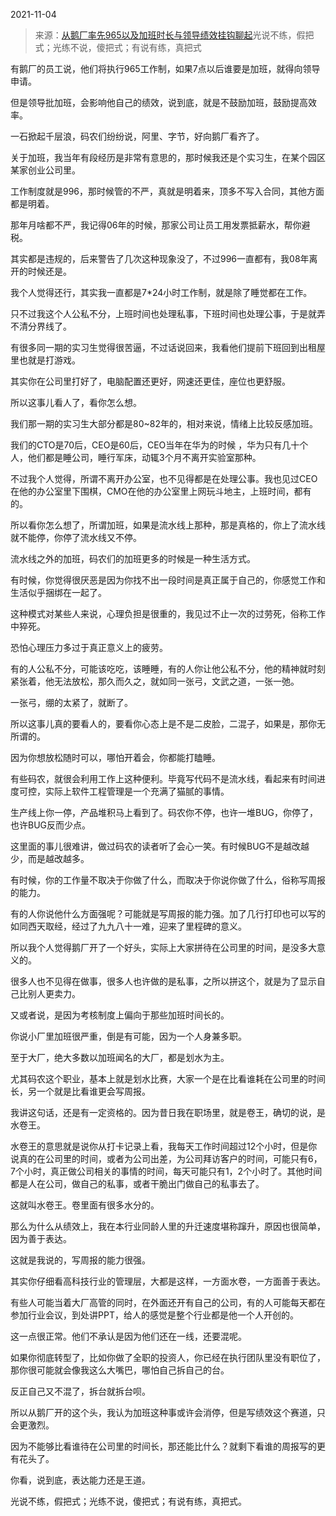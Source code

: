 2021-11-04

> 来源：[从鹅厂率先965以及加班时长与领导绩效挂钩聊起](http://mp.weixin.qq.com/s?__biz=MzU3NDc5Nzc0NQ==&mid=2247509050&idx=1&sn=89009d02c5c2f7f04787f0c8b51d3fed&chksm=fd2e06e4ca598ff28bf8a83c59ce86994789c4ed2b6a7a237e74c877d9cb9fb9fd63ea3d814f&scene=27#wechat_redirect)
> ​光说不练，假把式；​光练不说，傻把式；有说有练，真把式

有鹅厂的员工说，他们将执行965工作制，如果7点以后谁要是加班，就得向领导申请。  

  

但是领导批加班，会影响他自己的绩效，说到底，就是不鼓励加班，鼓励提高效率。  

  

一石掀起千层浪，码农们纷纷说，阿里、字节，好向鹅厂看齐了。  

  

关于加班，我当年有段经历是非常有意思的，那时候我还是个实习生，在某个园区某家创业公司里。

  

工作制度就是996，那时候管的不严，真就是明着来，顶多不写入合同，其他方面都是明着。  

  

那年月啥都不严，我记得06年的时候，那家公司让员工用发票抵薪水，帮你避税。  

  

其实都是违规的，后来警告了几次这种现象没了，不过996一直都有，我08年离开的时候还是。  

  

我个人觉得还行，其实我一直都是7*24小时工作制，就是除了睡觉都在工作。  

  

只不过我这个人公私不分，上班时间也处理私事，下班时间也处理公事，于是就弄不清分界线了。

  

有很多同一期的实习生觉得很苦逼，不过话说回来，我看他们提前下班回到出租屋里也就是打游戏。

  

其实你在公司里打好了，电脑配置还更好，网速还更佳，座位也更舒服。

  

所以这事儿看人了，看你怎么想。  

  

我们那一期的实习生大部分都是80~82年的，相对来说，情绪上比较反感加班。

  

我们的CTO是70后，CEO是60后，CEO当年在华为的时候 ，华为只有几十个人，他们都是睡公司，睡行军床，动辄3个月不离开实验室那种。

  

不过我个人觉得，所谓不离开办公室，也不见得都是在处理公事。我也见过CEO在他的办公室里下围棋，CMO在他的办公室里上网玩斗地主，上班时间，都有的。  

  

所以看你怎么想了，所谓加班，如果是流水线上那种，那是真格的，你上了流水线就不能停，你停了流水线又不停。  

  

流水线之外的加班，码农们的加班更多的时候是一种生活方式。

  

有时候，你觉得很厌恶是因为你找不出一段时间是真正属于自己的，你感觉工作和生活似乎捆绑在一起了。

  

这种模式对某些人来说，心理负担是很重的，我见过不止一次的过劳死，俗称工作中猝死。

  

恐怕心理压力多过于真正意义上的疲劳。

  

有的人公私不分，可能该吃吃，该睡睡，有的人你让他公私不分，他的精神就时刻紧张着，他无法放松，那久而久之，就如同一张弓，文武之道，一张一弛。

  

一张弓，绷的太紧了，就断了。

  

所以这事儿真的要看人的，要看你心态上是不是二皮脸，二混子，如果是，那你无所谓的。  

  

因为你想放松随时可以，哪怕开着会，你都能打瞌睡。

  

有些码农，就很会利用工作上这种便利。毕竟写代码不是流水线，看起来有时间进度可控，实际上软件工程管理是一个充满了猫腻的事情。

  

生产线上你一停，产品堆积马上看到了。码农你不停，也许一堆BUG，你停了，也许BUG反而少点。  

  

这里面的事儿很难讲，做过码农的读者听了会心一笑。有时候BUG不是越改越少，而是越改越多。

  

有时候，你的工作量不取决于你做了什么，而取决于你说你做了什么，俗称写周报的能力。  

  

有的人你说他什么方面强呢？可能就是写周报的能力强。加了几行打印也可以写的如同西天取经，经过了九九八十一难，迎来了里程碑的意义。  

  

所以我个人觉得鹅厂开了一个好头，实际上大家拼待在公司里的时间，是没多大意义的。  

  

很多人也不见得在做事，很多人也许做的是私事，之所以拼这个，就是为了显示自己比别人更卖力。

  

又或者说，是因为考核制度上偏向于那些加班时间长的。  

  

你说小厂里加班很严重，倒是有可能，因为一个人身兼多职。

  

至于大厂，绝大多数以加班闻名的大厂，都是划水为主。  

  

尤其码农这个职业，基本上就是划水比赛，大家一个是在比看谁耗在公司里的时间长，另一个就是比看谁更会写周报。

  

我讲这句话，还是有一定资格的。因为昔日我在职场里，就是卷王，确切的说，是水卷王。  

  

水卷王的意思就是说你从打卡记录上看，我每天工作时间超过12个小时，但是你说真的在公司里的时间，或者为公司出差，为公司拜访客户的时间，可能只有6，7个小时，真正做公司相关的事情的时间，每天可能只有1，2个小时了。其他时间都是人在公司，做自己的私事，或者干脆出门做自己的私事去了。

  

这就叫水卷王。卷里面有很多水分的。

  

那么为什么从绩效上，我在本行业同龄人里的升迁速度堪称蹿升，原因也很简单，因为善于表达。  

  

这就是我说的，写周报的能力很强。  

  

其实你仔细看高科技行业的管理层，大都是这样，一方面水卷，一方面善于表达。  

  

有些人可能当着大厂高管的同时，在外面还开有自己的公司，有的人可能每天都在参加行业会议，到处讲PPT，给人的感觉是整个行业都是他一个人开创的。  

  

这一点很正常。他们不承认是因为他们还在一线，还要混呢。

  

如果你彻底转型了，比如你做了全职的投资人，你已经在执行团队里没有职位了，那你很可能就会像我这么大嘴巴，哪怕自己拆自己的台。  

  

反正自己又不混了，拆台就拆台呗。

  

所以从鹅厂开的这个头，我认为加班这种事或许会消停，但是写绩效这个赛道，只会更激烈。  

  

因为不能够比看谁待在公司里的时间长，那还能比什么？就剩下看谁的周报写的更有花头了。  

  

你看，说到底，表达能力还是王道。  

  

光说不练，假把式；光练不说，傻把式；有说有练，真把式。

